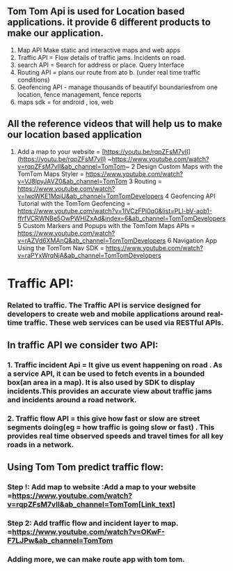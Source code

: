 ## Tom Tom Api is used for Location based applications. it provide 6 different products to make our application.

1. Map API Make static and interactive maps and web apps
1. Traffic API = Flow details of traffic jams. Incidents on road.
1. search API = Search for address or place. Query Interface
4. Routing API = plans our route from ato b. (under real time traffic conditions)
5. Geofencing API - manage thousands of beautifyl boundariesfrom one location, fence management, fence reports
6. maps sdk = for android , ios, web

## All the reference videos that will help us to make our location based application

1. Add a map to your website = [https://youtu.be/rqpZFsM7vII](https://youtu.be/rqpZFsM7vII) ~https://www.youtube.com/watch?v=rqpZFsM7vII&ab_channel=TomTom~
2 Design Custom Maps with the TomTom Maps Styler = https://www.youtube.com/watch?v=VJ8lpyJAVZ0&ab_channel=TomTom
3 Routing = https://www.youtube.com/watch?v=lwoWKE1MqiU&ab_channel=TomTomDevelopers
 4 Geofencing API Tutorial with the TomTom Geofencing = https://www.youtube.com/watch?v=1IVCzFPi0q0&list=PLl-bV-aob1-ffrfVCRWNBe5OwPWHlZxAd&index=6&ab_channel=TomTomDevelopers
5 Custom Markers and Popups with the TomTom Maps APIs = https://www.youtube.com/watch?v=rAZVd6XMAnQ&ab_channel=TomTomDevelopers
6 Navigation App Using the TomTom Nav SDK = https://www.youtube.com/watch?v=raPYxWrqNjA&ab_channel=TomTomDevelopers


# Traffic API:
### Related to traffic. The Traffic API is service designed for developers to create web and mobile applications around real-time traffic. These web services can be used via RESTful APIs.
## In traffic API we consider two API:
### 1. Traffic incident Api = It give us event happening on road . As a service API, it can be used to fetch events in a bounded box(an area in a map). It is also used by SDK to display incidents.This provides an accurate view about traffic jams and incidents around a road network.
### 2. Traffic flow API = this give how fast  or slow are street segments doing(eg = how traffic is going slow or fast) . This provides real time observed speeds and travel times for all key roads in a network.
## Using Tom Tom predict traffic flow:
### Step !: Add map to website :Add a map to your website =https://www.youtube.com/watch?v=rqpZFsM7vII&ab_channel=TomTom[Link_text]
### Step 2: Add traffic flow and incident layer to map. =https://www.youtube.com/watch?v=OKwF-F7LJPw&ab_channel=TomTom
### Adding more, we can make route app with tom tom.
